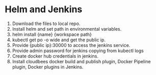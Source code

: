 # Helm and Jenkins

1. Download the files to local repo.
2. Install helm and set path in environmental variables.
3. helm install {name} {workspace path}
4. kubectl get po -o wide and get the public ip.
5. Provide {public ip}:30000 to access the jenkins service.
6. Provide admin password for jenkins copying from kubectl logs <pod name>
7. Create docker hub credentials in jenkins.
8. Install cloudbees docker build and publish plugin, Docker Pipeline plugin, Docker plugins in Jenkins.
